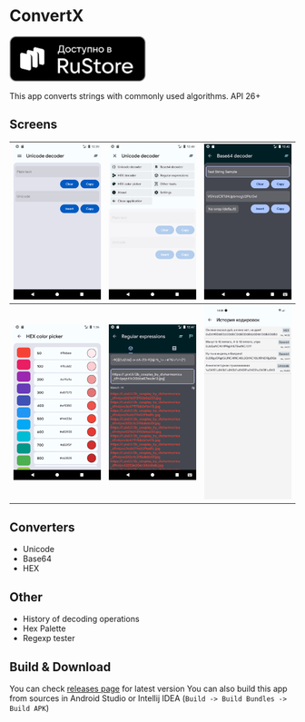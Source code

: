﻿# ConvertX
<a href="https://apps.rustore.ru/app/ru.svolf.convertx" target="_blank">
<img src="/screens/rustore.svg" alt="Get on RuStore" height="80"/></a>

This app converts strings with commonly used algorithms. API 26+

## Screens

| ![Main Sreen](/screens/main_screen.png) | ![Menu Screen](/screens/menu_screen.png) | ![Base64 Screen](/screens/base64_screen.png) |
|--|--|--|
| ![Palette Screen](screens/palette_screen.png) | ![Regexp Screen](/screens/regexp_screen.png) | ![History](/screens/history_screen.jpg) |

## Converters

- Unicode
- Base64
- HEX

## Other
- History of decoding operations
- Hex Palette
- Regexp tester

## Build & Download

You can check [releases page](https://github.com/SnowVolf/ConvertX/releases) for latest version
You can also build this app from sources in Android Studio or Intellij IDEA (`Build -> Build Bundles -> Build APK`)


